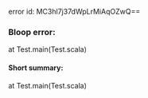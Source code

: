 error id: MC3hl7j37dWpLrMiAqOZwQ==
### Bloop error:

at Test.main(Test.scala)
#### Short summary: 

at Test.main(Test.scala)